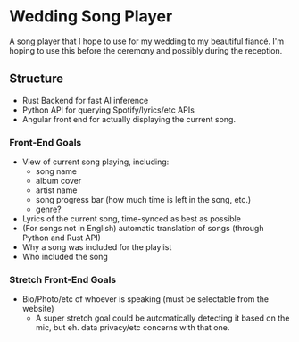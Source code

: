 # Wedding Song Player

A song player that I hope to use for my wedding to my beautiful fiancé. I'm hoping to use this before the ceremony and possibly during the reception.

## Structure
- Rust Backend for fast AI inference
- Python API for querying Spotify/lyrics/etc APIs
- Angular front end for actually displaying the current song.

### Front-End Goals
- View of current song playing, including:
  - song name
  - album cover
  - artist name
  - song progress bar (how much time is left in the song, etc.)
  - genre?
- Lyrics of the current song, time-synced as best as possible
- (For songs not in English) automatic translation of songs (through Python and Rust API)
- Why a song was included for the playlist
- Who included the song 

### Stretch Front-End Goals
- Bio/Photo/etc of whoever is speaking (must be selectable from the website)
  - A super stretch goal could be automatically detecting it based on the mic, but eh. data privacy/etc concerns with that one.

